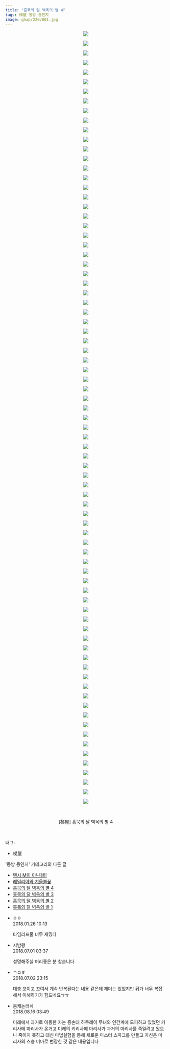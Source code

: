 ```yaml
---
title: "홍묵의 달 벽옥의 별 4"
tags: 梯屋 동방_동인지
image: ghap/220/001.jpg
---
```

<div class="article">
<p style="text-align: center; clear: none; float: none;"><img src="{{ site.nasurl }}/ghap/220/001.jpg"/></p>
<p style="text-align: center; clear: none; float: none;"><img src="{{ site.nasurl }}/ghap/220/002.jpg"/></p>
<p style="text-align: center; clear: none; float: none;"><img src="{{ site.nasurl }}/ghap/220/003.jpg"/></p>
<p style="text-align: center; clear: none; float: none;"><img src="{{ site.nasurl }}/ghap/220/004.jpg"/></p>
<p style="text-align: center; clear: none; float: none;"><img src="{{ site.nasurl }}/ghap/220/005.jpg"/></p>
<p style="text-align: center; clear: none; float: none;"><img src="{{ site.nasurl }}/ghap/220/006.jpg"/></p>
<p style="text-align: center; clear: none; float: none;"><img src="{{ site.nasurl }}/ghap/220/007.jpg"/></p>
<p style="text-align: center; clear: none; float: none;"><img src="{{ site.nasurl }}/ghap/220/008.jpg"/></p>
<p style="text-align: center; clear: none; float: none;"><img src="{{ site.nasurl }}/ghap/220/009.jpg"/></p>
<p style="text-align: center; clear: none; float: none;"><img src="{{ site.nasurl }}/ghap/220/010.jpg"/></p>
<p style="text-align: center; clear: none; float: none;"><img src="{{ site.nasurl }}/ghap/220/011.jpg"/></p>
<p style="text-align: center; clear: none; float: none;"><img src="{{ site.nasurl }}/ghap/220/012.jpg"/></p>
<p style="text-align: center; clear: none; float: none;"><img src="{{ site.nasurl }}/ghap/220/013.jpg"/></p>
<p style="text-align: center; clear: none; float: none;"><img src="{{ site.nasurl }}/ghap/220/014.jpg"/></p>
<p style="text-align: center; clear: none; float: none;"><img src="{{ site.nasurl }}/ghap/220/015.jpg"/></p>
<p style="text-align: center; clear: none; float: none;"><img src="{{ site.nasurl }}/ghap/220/016.jpg"/></p>
<p style="text-align: center; clear: none; float: none;"><img src="{{ site.nasurl }}/ghap/220/017.jpg"/></p>
<p style="text-align: center; clear: none; float: none;"><img src="{{ site.nasurl }}/ghap/220/018.jpg"/></p>
<p style="text-align: center; clear: none; float: none;"><img src="{{ site.nasurl }}/ghap/220/019.jpg"/></p>
<p style="text-align: center; clear: none; float: none;"><img src="{{ site.nasurl }}/ghap/220/020.jpg"/></p>
<p style="text-align: center; clear: none; float: none;"><img src="{{ site.nasurl }}/ghap/220/021.jpg"/></p>
<p style="text-align: center; clear: none; float: none;"><img src="{{ site.nasurl }}/ghap/220/022.jpg"/></p>
<p style="text-align: center; clear: none; float: none;"><img src="{{ site.nasurl }}/ghap/220/023.jpg"/></p>
<p style="text-align: center; clear: none; float: none;"><img src="{{ site.nasurl }}/ghap/220/024.jpg"/></p>
<p style="text-align: center; clear: none; float: none;"><img src="{{ site.nasurl }}/ghap/220/025.jpg"/></p>
<p style="text-align: center; clear: none; float: none;"><img src="{{ site.nasurl }}/ghap/220/026.jpg"/></p>
<p style="text-align: center; clear: none; float: none;"><img src="{{ site.nasurl }}/ghap/220/027.jpg"/></p>
<p style="text-align: center; clear: none; float: none;"><img src="{{ site.nasurl }}/ghap/220/028.jpg"/></p>
<p style="text-align: center; clear: none; float: none;"><img src="{{ site.nasurl }}/ghap/220/029.jpg"/></p>
<p style="text-align: center; clear: none; float: none;"><img src="{{ site.nasurl }}/ghap/220/030.jpg"/></p>
<p style="text-align: center; clear: none; float: none;"><img src="{{ site.nasurl }}/ghap/220/031.jpg"/></p>
<p style="text-align: center; clear: none; float: none;"><img src="{{ site.nasurl }}/ghap/220/032.jpg"/></p>
<p style="text-align: center; clear: none; float: none;"><img src="{{ site.nasurl }}/ghap/220/033.jpg"/></p>
<p style="text-align: center; clear: none; float: none;"><img src="{{ site.nasurl }}/ghap/220/034.jpg"/></p>
<p style="text-align: center; clear: none; float: none;"><img src="{{ site.nasurl }}/ghap/220/035.jpg"/></p>
<p style="text-align: center; clear: none; float: none;"><img src="{{ site.nasurl }}/ghap/220/036.jpg"/></p>
<p style="text-align: center; clear: none; float: none;"><img src="{{ site.nasurl }}/ghap/220/037.jpg"/></p>
<p style="text-align: center; clear: none; float: none;"><img src="{{ site.nasurl }}/ghap/220/038.jpg"/></p>
<p style="text-align: center; clear: none; float: none;"><img src="{{ site.nasurl }}/ghap/220/039.jpg"/></p>
<p style="text-align: center; clear: none; float: none;"><img src="{{ site.nasurl }}/ghap/220/040.jpg"/></p>
<p style="text-align: center; clear: none; float: none;"><img src="{{ site.nasurl }}/ghap/220/041.jpg"/></p>
<p style="text-align: center; clear: none; float: none;"><img src="{{ site.nasurl }}/ghap/220/042.jpg"/></p>
<p style="text-align: center; clear: none; float: none;"><img src="{{ site.nasurl }}/ghap/220/043.jpg"/></p>
<p style="text-align: center; clear: none; float: none;"><img src="{{ site.nasurl }}/ghap/220/044.jpg"/></p>
<p style="text-align: center; clear: none; float: none;"><img src="{{ site.nasurl }}/ghap/220/045.jpg"/></p>
<p style="text-align: center; clear: none; float: none;"><img src="{{ site.nasurl }}/ghap/220/046.jpg"/></p>
<p style="text-align: center; clear: none; float: none;"><img src="{{ site.nasurl }}/ghap/220/047.jpg"/></p>
<p style="text-align: center; clear: none; float: none;"><img src="{{ site.nasurl }}/ghap/220/048.jpg"/></p>
<p style="text-align: center; clear: none; float: none;"><img src="{{ site.nasurl }}/ghap/220/049.jpg"/></p>
<p style="text-align: center; clear: none; float: none;"><img src="{{ site.nasurl }}/ghap/220/050.jpg"/></p>
<p style="text-align: center; clear: none; float: none;"><img src="{{ site.nasurl }}/ghap/220/051.jpg"/></p>
<p style="text-align: center; clear: none; float: none;"><img src="{{ site.nasurl }}/ghap/220/052.jpg"/></p>
<p style="text-align: center; clear: none; float: none;"><img src="{{ site.nasurl }}/ghap/220/053.jpg"/></p>
<p style="text-align: center; clear: none; float: none;"><img src="{{ site.nasurl }}/ghap/220/054.jpg"/></p>
<p style="text-align: center; clear: none; float: none;"><img src="{{ site.nasurl }}/ghap/220/055.jpg"/></p>
<p style="text-align: center; clear: none; float: none;"><img src="{{ site.nasurl }}/ghap/220/056.jpg"/></p>
<p style="text-align: center; clear: none; float: none;"><img src="{{ site.nasurl }}/ghap/220/057.jpg"/></p>
<p style="text-align: center; clear: none; float: none;"><img src="{{ site.nasurl }}/ghap/220/058.jpg"/></p>
<p style="text-align: center; clear: none; float: none;"><img src="{{ site.nasurl }}/ghap/220/059.jpg"/></p>
<p style="text-align: center; clear: none; float: none;"><img src="{{ site.nasurl }}/ghap/220/060.jpg"/></p>
<p style="text-align: center; clear: none; float: none;"><img src="{{ site.nasurl }}/ghap/220/061.jpg"/></p>
<p style="text-align: center; clear: none; float: none;"><img src="{{ site.nasurl }}/ghap/220/062.jpg"/></p>
<p style="text-align: center; clear: none; float: none;"><img src="{{ site.nasurl }}/ghap/220/063.jpg"/></p>
<p style="text-align: center; clear: none; float: none;"><img src="{{ site.nasurl }}/ghap/220/064.jpg"/></p>
<p style="text-align: center; clear: none; float: none;"><img src="{{ site.nasurl }}/ghap/220/065.jpg"/></p>
<p style="text-align: center; clear: none; float: none;"><img src="{{ site.nasurl }}/ghap/220/066.jpg"/></p>
<p style="text-align: center; clear: none; float: none;"><img src="{{ site.nasurl }}/ghap/220/067.jpg"/></p>
<p style="text-align: center; clear: none; float: none;"><img src="{{ site.nasurl }}/ghap/220/068.jpg"/></p>
<p style="text-align: center; clear: none; float: none;"><img src="{{ site.nasurl }}/ghap/220/069.jpg"/></p>
<p style="text-align: center; clear: none; float: none;"><img src="{{ site.nasurl }}/ghap/220/070.jpg"/></p>
<p style="text-align: center; clear: none; float: none;"><img src="{{ site.nasurl }}/ghap/220/071.jpg"/></p>
<p style="text-align: center; clear: none; float: none;"><img src="{{ site.nasurl }}/ghap/220/072.jpg"/></p>
<p style="text-align: center; clear: none; float: none;"><img src="{{ site.nasurl }}/ghap/220/073.jpg"/></p>
<p style="text-align: center; clear: none; float: none;"><img src="{{ site.nasurl }}/ghap/220/074.jpg"/></p>
<p style="text-align: center; clear: none; float: none;"><img src="{{ site.nasurl }}/ghap/220/075.jpg"/></p>
<p style="text-align: center; clear: none; float: none;"><img src="{{ site.nasurl }}/ghap/220/076.jpg"/></p>
<p style="text-align: center; clear: none; float: none;"><img src="{{ site.nasurl }}/ghap/220/077.jpg"/></p>
<p style="text-align: center; clear: none; float: none;"><img src="{{ site.nasurl }}/ghap/220/078.jpg"/></p>
<p style="text-align: center; clear: none; float: none;"><img src="{{ site.nasurl }}/ghap/220/079.jpg"/></p>
<p style="text-align: center; clear: none; float: none;"><img src="{{ site.nasurl }}/ghap/220/080.jpg"/></p>
<p style="text-align: center; clear: none; float: none;"><img src="{{ site.nasurl }}/ghap/220/081.jpg"/></p>
<p style="text-align: center; clear: none; float: none;"><br/></p>
<p style="text-align: center; clear: none; float: none;">[梯屋] 홍묵의 달 벽옥의 별 4</p>
<p><br/></p>
</div><div class="tagTrail">
<p>태그: </p>
<ul>
<li>梯屋</li>
</ul>
</div><div class="another">
<p>'동방 동인지' 카테고리의 다른 글</p>
<ul>
<li><a href="/2016-06-19-ghap_222">텐시 M이 아닌걸!!</a></li>
<li><a href="/2016-06-19-ghap_221">레밀리아와 겨울불꽃</a></li>
<li><a href="/2016-06-19-ghap_220">홍묵의 달 벽옥의 별 4</a></li>
<li><a href="/2016-06-19-ghap_219">홍묵의 달 벽옥의 별 3</a></li>
<li><a href="/2016-06-19-ghap_218">홍묵의 달 벽옥의 별 2</a></li>
<li><a href="/2016-06-19-ghap_217">홍묵의 달 벽옥의 별 1</a></li>
</ul>
</div><div class="cb_module cb_fluid">
<div class="cb_wrt cb_profile">
<div class="comment">
<ul>
<li class="cb_thumb_off" id="comment15183325">
<div class="cb_comment_area">
<div class="cb_info_area">
<div class="cb_section">
<span class="cb_nick_name">ㅇㅇ</span>
</div>
<div class="cb_section">
<span class="cb_date">2018.01.26 10:13 </span>
</div>
</div>
<div class="cb_dsc_comment">
<p class="cb_dsc">
											타임리프물 너무 재밌다
										</p>
</div>
</div></li>
<li class="cb_thumb_off" id="comment15279149">
<div class="cb_comment_area">
<div class="cb_info_area">
<div class="cb_section">
<span class="cb_nick_name">시밤쾅</span>
</div>
<div class="cb_section">
<span class="cb_date">2018.07.01 03:37 </span>
</div>
</div>
<div class="cb_dsc_comment">
<p class="cb_dsc">
											설명해주실 머리좋은 분 찾습니다
										</p>
</div>
</div></li>
<li class="cb_thumb_off" id="comment15279856">
<div class="cb_comment_area">
<div class="cb_info_area">
<div class="cb_section">
<span class="cb_nick_name">ㄱㅁㅎ</span>
</div>
<div class="cb_section">
<span class="cb_date">2018.07.02 23:15 </span>
</div>
</div>
<div class="cb_dsc_comment">
<p class="cb_dsc">
											대충 꼬이고 꼬여서 계속 반복된다는 내용 같은데 재미는 있었지만 뒤가 너무 복잡해서 이해하기가 힘드네요ㅠㅠ
										</p>
</div>
</div></li>
<li class="cb_thumb_off" id="comment15309690">
<div class="cb_comment_area">
<div class="cb_info_area">
<div class="cb_section">
<span class="cb_nick_name">붐캐논러쉬</span>
</div>
<div class="cb_section">
<span class="cb_date">2018.08.16 03:49 </span>
</div>
</div>
<div class="cb_dsc_comment">
<p class="cb_dsc">
											미래에서 과거로  이동한 자는 증손대  하쿠레이  무녀와 인간계에 도피하고  있었던 키리사메  마리사가 온거고 미래의  키리사메 마리사가 과거의  마리사를 죽일려고  왔으나 죽이지 못하고 대신 마법실험을 통해 새로운 마스터 스파크를 만들고  자신은 마리사의  스승 미마로 변장한 것 같은 내용입니다
										</p>
</div>
</div></li>
</ul>
</div>
</div><!-- commentList close -->
</div>